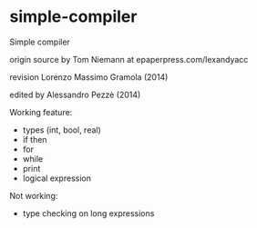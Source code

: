 # simple-compiler
Simple compiler

origin source by Tom Niemann at epaperpress.com/lexandyacc

revision Lorenzo Massimo Gramola (2014)

edited by Alessandro Pezzè (2014)

Working feature:
* types (int, bool, real)
* if then
* for
* while
* print
* logical expression

Not working:
* type checking on long expressions
